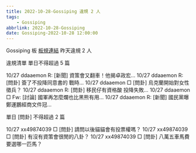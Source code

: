```yaml
---
title: 2022-10-28-Gossiping 違規 2 人
tags:
    - Gossiping
abbrlink: 2022-10-28-Gossiping
date: Gossiping-2022-10-28 12:00:00
---
```

Gossiping 板 [板規連結](https://www.ptt.cc/bbs/Gossiping/M.1637425085.A.07D.html)
昨天違規 2 人
<!-- more -->

違規清單
單日不得超過 5 篇

10/27 ddaaemon R: [新聞] 資策會又翻車！他揭卓政宏…
10/27 ddaaemon R: [問卦] 簽了不投降同意書的 戰時…
10/27 ddaaemon □ [問卦] 烏克蘭開始對女性徵兵？
10/27 ddaaemon R: [問卦] 移民仔有資格酸 投降失敗…
10/27 ddaaemon □ Fw: [討論] 國軍再怎麼爛也比黑熊有用…
10/27 ddaaemon R: [新聞] 國民黨曝鄭運鵬經商文件冠…

單日 [問卦] 不得超過 2 篇

10/27 xx49874039 □ [問卦] 請問以後貓貓會有投票權嗎？
10/27 xx49874039 □ [問卦] 有沒有資策會很閒的八卦？
10/27 xx49874039 □ [問卦] 八萬五車馬費要選哪一匹馬？